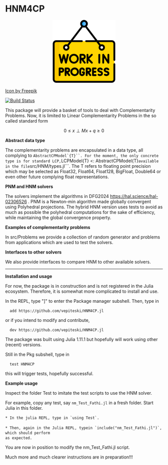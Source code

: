 # HNM4CP

<p align="center">
<img src="./work-progress_5578703.png" width=200 height=200>
</p>

<a href="https://www.freepik.com/icons/work-in-progress">Icon by Freepik</a>

[![Build Status](https://github.com/vepiteski/HNM4CP.jl/actions/workflows/CI.yml/badge.svg?branch=main)](https://github.com/vepiteski/HNM4CP.jl/actions/workflows/CI.yml?query=branch%3Amain)

This package will provide a basket of tools to deal with Complementarity Problems. Now, it is limited to Linear Complementarity Problems in the so called standard form

$$0\le x \perp Mx+q \ge 0$$

**Abstract data type**


The complementarity problems are encapsulated in a data type, all complying to ``` AbstractCPModel`{T}``. For the moment, the only concrete type is for standard LCP, ```LCPModel{T} <: AbstractCPModel{T}``` available in the file ```src/HNM/types.jl```. The T refers to floating point precision which may be selected as Float32, Float64, Float128, BigFloat, Double64 or even other future complying float representations.

**PNM and HNM solvers**

The solvers implement the algorithms in DFG2024 https://hal.science/hal-02306526 . PNM is a Newton-min algorithm made globally convergent using Polyhedral projections. The hybrid HNM version uses tests to avoid as much as possible the polyhedral computations for the sake of efficiency, while maintaining the global convergence property.

**Examples of complementarity problems**

In src/Problems we provide a collection of random generator and problems from applications which are used to test the solvers.

**Interfaces to other solvers**

We also provide interfaces to compare HNM to other available solvers.

------------------------------

**Installation and usage**

For now, the package is in construction and is not registered in the Julia ecosystem. Therefore, it is somewhat more complicated to install and use. 


In the REPL, type  "]"  to enter the Package manager subshell.
Then, type in

      add https://github.com/vepiteski/HNM4CP.jl

or if you intend to modify and contribute,

      dev https://github.com/vepiteski/HNM4CP.jl

The package was built using Julia 1.11.1 but hopefully will work using other (recent) versions.

Still in the Pkg subshell, type in

      test HNM4CP

this will trigger tests, hopefully successful.

**Example usage**

Inspect the folder Test to imitate the test scripts to use the HNM solver.

For example, copy any test, say `nm_Test_Fathi.jl` in a fresh folder. Start Julia in this folder.

    * In the julia REPL, type in `using Test`.

    * Then, again in the Julia REPL, typein `include("nm_Test_Fathi.jl")`, which should perform 
    as expected.

You are now in position to modify the nm_Test_Fathi.jl script.


Much more and much clearer instructions are in preparation!!!


